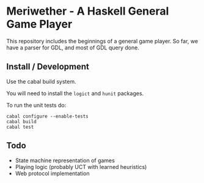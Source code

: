Meriwether - A Haskell General Game Player
==========================================

This repository includes the beginnings of a general game player. So far, we have
a parser for GDL, and most of GDL query done.

Install / Development
---------------------
Use the cabal build system. 

You will need to install the `logict` and `hunit` packages.

To run the unit tests do:
```
cabal configure --enable-tests
cabal build
cabal test
```

Todo
----

- State machine representation of games
- Playing logic (probably UCT with learned heuristics)
- Web protocol implementation
